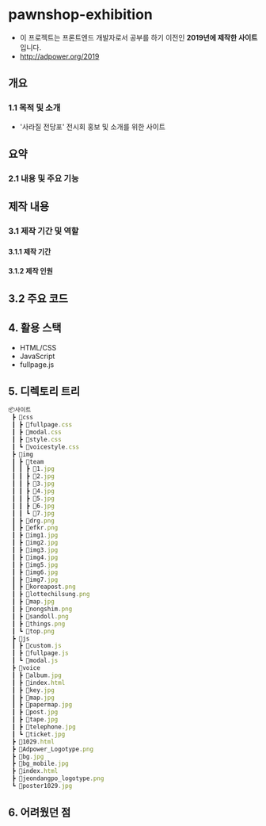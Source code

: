 # pawnshop-exhibition
 * 이 프로젝트는 프론트엔드 개발자로서 공부를 하기 이전인 **2019년에 제작한 사이트**입니다.
 * http://adpower.org/2019

## 개요
### 1.1 목적 및 소개
 * '사라질 전당포' 전시회 홍보 및 소개를 위한 사이트

## 요약
### 2.1 내용 및 주요 기능
 

## 제작 내용
### 3.1 제작 기간 및 역할
#### 3.1.1 제작 기간

#### 3.1.2 제작 인원


## 3.2 주요 코드


## 4. 활용 스택

- HTML/CSS
- JavaScript
- fullpage.js

## 5. 디렉토리 트리
```js
📦사이트
 ┣ 📂css
 ┃ ┣ 📜fullpage.css
 ┃ ┣ 📜modal.css
 ┃ ┣ 📜style.css
 ┃ ┗ 📜voicestyle.css
 ┣ 📂img
 ┃ ┣ 📂team
 ┃ ┃ ┣ 📜1.jpg
 ┃ ┃ ┣ 📜2.jpg
 ┃ ┃ ┣ 📜3.jpg
 ┃ ┃ ┣ 📜4.jpg
 ┃ ┃ ┣ 📜5.jpg
 ┃ ┃ ┣ 📜6.jpg
 ┃ ┃ ┗ 📜7.jpg
 ┃ ┣ 📜drg.png
 ┃ ┣ 📜efkr.png
 ┃ ┣ 📜img1.jpg
 ┃ ┣ 📜img2.jpg
 ┃ ┣ 📜img3.jpg
 ┃ ┣ 📜img4.jpg
 ┃ ┣ 📜img5.jpg
 ┃ ┣ 📜img6.jpg
 ┃ ┣ 📜img7.jpg
 ┃ ┣ 📜koreapost.png
 ┃ ┣ 📜lottechilsung.png
 ┃ ┣ 📜map.jpg
 ┃ ┣ 📜nongshim.png
 ┃ ┣ 📜sandoll.png
 ┃ ┣ 📜things.png
 ┃ ┗ 📜top.png
 ┣ 📂js
 ┃ ┣ 📜custom.js
 ┃ ┣ 📜fullpage.js
 ┃ ┗ 📜modal.js
 ┣ 📂voice
 ┃ ┣ 📜album.jpg
 ┃ ┣ 📜index.html
 ┃ ┣ 📜key.jpg
 ┃ ┣ 📜map.jpg
 ┃ ┣ 📜papermap.jpg
 ┃ ┣ 📜post.jpg
 ┃ ┣ 📜tape.jpg
 ┃ ┣ 📜telephone.jpg
 ┃ ┗ 📜ticket.jpg
 ┣ 📜1029.html
 ┣ 📜Adpower_Logotype.png
 ┣ 📜bg.jpg
 ┣ 📜bg_mobile.jpg
 ┣ 📜index.html
 ┣ 📜jeondangpo_logotype.png
 ┗ 📜poster1029.jpg
```

## 6. 어려웠던 점
